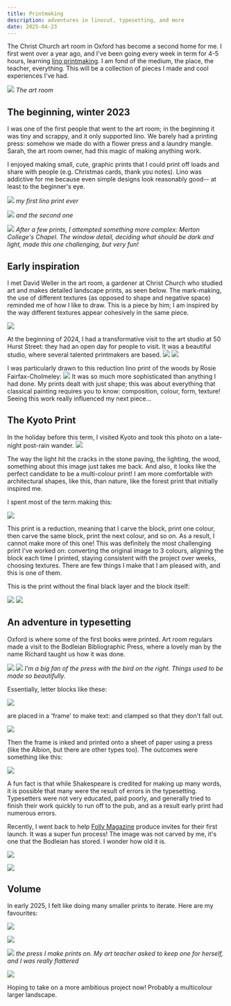```yaml
---
title: Printmaking
description: adventures in linocut, typesetting, and more
date: 2025-04-23
---
```


The Christ Church art room in Oxford has become a second home for me. I first went over a year ago, and I've been going every week in term for 4-5 hours, learning [lino printmaking](https://en.wikipedia.org/wiki/Linocut). I am fond of the medium, the place, the teacher, everything. This will be a collection of pieces I made and cool experiences I've had. 

![](/images/blog/Screenshot%202024-11-09%20at%203.00.33%20PM.png)
*The art room*

## The beginning, winter 2023

I was one of the first people that went to the art room; in the beginning it was tiny and scrappy, and it only supported lino. We barely had a printing press: somehow we made do with a flower press and a laundry mangle. Sarah, the art room owner, had this magic of making anything work.

I enjoyed making small, cute, graphic prints that I could print off loads and share with people (e.g. Christmas cards, thank you notes). Lino was addictive for me because even simple designs look reasonably good-- at least to the beginner's eye. 

![](/images/blog/Screenshot%202024-11-11%20at%202.41.05%20PM.png)
*my first lino print ever*

![](/images/blog/Screenshot%202024-11-11%20at%202.40.47%20PM.png)
*and the second one*


![](/images/blog/Screenshot%202024-11-09%20at%202.53.23%20PM.png)
*After a few prints, I attempted something more complex: Merton College's Chapel. The window detail, deciding what should be dark and light, made this one challenging, but very fun!*

<!-- 
![](/images/blog/Screenshot%202024-11-11%20at%202.42.10%20PM.png)
*my first drypoint etching -- I'm not a big fan of this medium* -->

## Early inspiration 

I met David Weller in the art room, a gardener at Christ Church who studied art and makes detailed landscape prints, as seen below. The mark-making, the use of different textures (as opposed to shape and negative space) reminded me of how I like to draw. This is a piece by him; I am inspired by the way different textures appear cohesively in the same piece.

![](/images/blog/Pasted%20image%2020241109142527.png)

At the beginning of 2024, I had a transformative visit to the art studio at 50 Hurst Street: they had an open day for people to visit. It was a beautiful studio, where several talented printmakers are based. 
![](/images/blog/Screenshot%202024-11-09%20at%202.58.49%20PM.png)
![](/images/blog/Screenshot%202024-11-09%20at%202.59.39%20PM.png)

I was particularly drawn to this reduction lino print of the woods by Rosie Fairfax-Cholmeley:
![](/images/blog/Screenshot%202024-11-09%20at%203.00.15%20PM.png)
It was so much more sophisticated than anything I had done. My prints dealt with just shape; this was about everything that classical painting requires you to know: composition, colour, form, texture! Seeing this work really influenced my next piece...

## The Kyoto Print
In the holiday before this term, I visited Kyoto and took this photo on a late-night post-rain wander. 
![](/images/blog/Pasted%20image%2020241109150830.png)

The way the light hit the cracks in the stone paving, the lighting, the wood, something about this image just takes me back. And also, it looks like the perfect candidate to be a multi-colour print! I am more comfortable with architectural shapes, like this, than nature, like the forest print that initially inspired me. 

I spent most of the term making this:

![](/images/blog/Screenshot%202024-11-09%20at%203.10.57%20PM.png)

This print is a reduction, meaning that I carve the block, print one colour, then carve the same block, print the next colour, and so on. As a result, I cannot make more of this one! This was definitely the most challenging print I've worked on: converting the original image to 3 colours, aligning the block each time I printed, staying consistent with the project over weeks, choosing textures. There are few things I make that I am pleased with, and this is one of them.

This is the print without the final black layer and the block itself: 

![](/images/blog/Screenshot%202024-11-09%20at%203.15.40%20PM.png)
![](/images/blog/Screenshot%202024-11-09%20at%203.18.55%20PM.png)

## An adventure in typesetting
Oxford is where some of the first books were printed. Art room regulars made a visit to the Bodleian Bibliographic Press, where a lovely man by the name Richard taught us how it was done. 

![](/images/blog/Screenshot%202024-11-09%20at%203.22.45%20PM.png)
![](/images/blog/Screenshot%202024-11-09%20at%203.23.12%20PM.png)
*I'm a big fan of the press with the bird on the right. Things used to be made so beautifully.*

Essentially, letter blocks like these:

![](/images/blog/Screenshot%202024-11-09%20at%203.23.39%20PM.png)

are placed in a 'frame' to make text: and clamped so that they don't fall out.

![](/images/blog/Screenshot%202024-11-09%20at%203.24.12%20PM.png)

Then the frame is inked and printed onto a sheet of paper using a press (like the Albion, but there are other types too). The outcomes were something like this: 

![](/images/blog/Screenshot%202024-11-09%20at%203.27.12%20PM.png)

A fun fact is that while Shakespeare is credited for making up many words, it is possible that many were the result of errors in the typesetting. Typesetters were not very educated, paid poorly, and generally tried to finish their work quickly to run off to the pub, and as a result early print had numerous errors.

Recently, I went back to help [Folly Magazine](https://follymagazine.org) produce invites for their first launch. It was a super fun process! The image was not carved by me, it's one that the Bodleian has stored. I wonder how old it is. 

![](/images/blog/Pasted%20image%2020250226233703.png)

![](/images/blog/Screenshot%202025-02-26%20at%2023.46.50.png)

## Volume

In early 2025, I felt like doing many smaller prints to iterate. Here are my favourites: 

![](/images/blog/Pasted%20image%2020250226233313.png)

![](/images/blog/Pasted%20image%2020250226233342.png)

![](/images/blog/Pasted%20image%2020250226233446.png)
*the press I make prints on. My art teacher asked to keep one for herself, and I was really flattered*

![](/images/blog/merton.png)

Hoping to take on a more ambitious project now! Probably a multicolour larger landscape. 